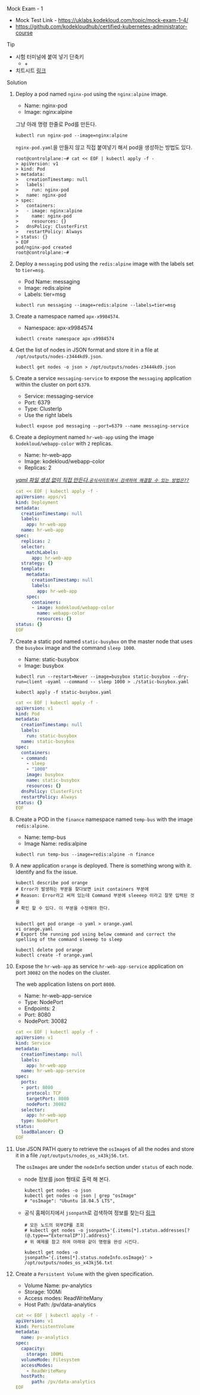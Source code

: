 Mock Exam - 1

- Mock Test Link - https://uklabs.kodekloud.com/topic/mock-exam-1-4/
- https://github.com/kodekloudhub/certified-kubernetes-administrator-course



Tip

- 시험 터미널에 붙여 넣기 단축키 
  - <shift> + <insert>
- 치트시트 [링크](https://kubernetes.io/ko/docs/reference/kubectl/cheatsheet/)



Solution

1. Deploy a pod named `nginx-pod` using the `nginx:alpine` image.

   - Name: nginx-pod
   - Image: nginx:alpine

   그냥 아래 명령 한줄로 Pod를 만든다.

   ```shell
   kubectl run nginx-pod --image=nginx:alpine
   ```

   

   `nginx-pod.yaml`을 만들지 않고 직접 붙여넣기 해서 pod을 생성하는 방법도 있다.

   ```shell
   root@controlplane:~# cat << EOF | kubectl apply -f -
   > apiVersion: v1
   > kind: Pod
   > metadata:
   >   creationTimestamp: null
   >   labels:
   >     run: nginx-pod
   >   name: nginx-pod
   > spec:
   >   containers:
   >   - image: nginx:alpine
   >     name: nginx-pod
   >     resources: {}
   >   dnsPolicy: ClusterFirst
   >   restartPolicy: Always
   > status: {}
   > EOF
   pod/nginx-pod created
   root@controlplane:~# 
   ```

   

2. Deploy a `messaging` pod using the `redis:alpine` image with the labels set to `tier=msg`.

   - 
     Pod Name: messaging
   - Image: redis:alpine
   - Labels: tier=msg

   ```shell
   kubectl run messaging --image=redis:alpine --labels=tier=msg
   ```

   

3. Create a namespace named `apx-x9984574`.

   - Namespace: apx-x9984574

   ```shell
   kubectl create namespace apx-x9984574
   ```

   

4. Get the list of nodes in JSON format and store it in a file at `/opt/outputs/nodes-z3444kd9.json`.

   ```shell
   kubectl get nodes -o json > /opt/outputs/nodes-z3444kd9.json
   ```

   

5. Create a service `messaging-service` to expose the `messaging` application within the cluster on port `6379`.

   - Service: messaging-service
   - Port: 6379
   - Type: ClusterIp
   - Use the right labels

   ```shell
   kubectl expose pod messaging --port=6379 --name messaging-service
   ```

   

6. Create a deployment named `hr-web-app` using the image `kodekloud/webapp-color` with `2` replicas.

   - 
     Name: hr-web-app
   - Image: kodekloud/webapp-color
   - Replicas: 2

   <u>*yaml 파일 생성 없이 직접 만든다.`공식사이트에서 검색하여 해결할 수 있는 방법은??`*</u>

   ```yaml
   cat << EOF | kubectl apply -f -
   apiVersion: apps/v1
   kind: Deployment
   metadata:
     creationTimestamp: null
     labels:
       app: hr-web-app
     name: hr-web-app
   spec:
     replicas: 2
     selector:
       matchLabels:
         app: hr-web-app
     strategy: {}
     template:
       metadata:
         creationTimestamp: null
         labels:
           app: hr-web-app
       spec:
         containers:
         - image: kodekloud/webapp-color
           name: webapp-color
           resources: {}
   status: {}
   EOF
   ```

   

7. Create a static pod named `static-busybox` on the master node that uses the `busybox` image and the command `sleep 1000`.

   - 
     Name: static-busybox
   - Image: busybox

   ```shell
   kubectl run --restart=Never --image=busybox static-busybox --dry-run=client -oyaml --command -- sleep 1000 > ./static-busybox.yaml
   
   kubectl apply -f static-busybox.yaml
   ```

   

   ```yaml
   cat << EOF | kubectl apply -f -
   apiVersion: v1
   kind: Pod
   metadata:
     creationTimestamp: null
     labels:
       run: static-busybox
     name: static-busybox
   spec:
     containers:
     - command:
       - sleep
       - "1000"
       image: busybox
       name: static-busybox
       resources: {}
     dnsPolicy: ClusterFirst
     restartPolicy: Always
   status: {}
   EOF
   ```

   

8. Create a POD in the `finance` namespace named `temp-bus` with the image `redis:alpine`.

   - Name: temp-bus
   - Image Name: redis:alpine

   ```shell
   kubectl run temp-bus --image=redis:alpine -n finance
   ```

   

9. A new application `orange` is deployed. There is something wrong with it. Identify and fix the issue.

   ```shell
   kubectl describe pod orange
   # Error가 발생하는 부분을 찾다보면 init containers 부분에
   # Reason: Error라고 써져 있는데 Command 부분에 sleeeep 이라고 잘못 입력된 것을
   # 확인 할 수 있다. 이 부분을 수정해야 한다.
   
   
   kubectl get pod orange -o yaml > orange.yaml
   vi orange.yaml
   # Export the running pod using below command and correct the spelling of the command sleeeep to sleep
   
   kubectl delete pod orange
   kubectl create -f orange.yaml
   ```

   

10. Expose the `hr-web-app` as service `hr-web-app-service` application on port `30082` on the nodes on the cluster.

    The web application listens on port `8080`.

    - 
      Name: hr-web-app-service
    - Type: NodePort
    - Endpoints: 2
    - Port: 8080
    - NodePort: 30082

    ```yaml
    cat << EOF | kubectl apply -f -
    apiVersion: v1
    kind: Service
    metadata:
      creationTimestamp: null
      labels:
        app: hr-web-app
      name: hr-web-app-service
    spec:
      ports:
      - port: 8080
        protocol: TCP
        targetPort: 8080
        nodePort: 30082
      selector:
        app: hr-web-app
      type: NodePort
    status:
      loadBalancer: {}
    EOF
    ```

    

11. Use JSON PATH query to retrieve the `osImage`s of all the nodes and store it in a file `/opt/outputs/nodes_os_x43kj56.txt`.

    The `osImages` are under the `nodeInfo` section under `status` of each node.

    

    - node 정보를 json 형태로 출력 해 본다.

      ```shell
      kubectl get nodes -o json
      kubectl get nodes -o json | grep "osImage"
      # "osImage": "Ubuntu 18.04.5 LTS",
      ```

    - 공식 홈페이지에서 `jsonpath`로 검색하여 정보를 찾는다 [링크](https://kubernetes.io/ko/docs/reference/kubectl/cheatsheet/)

      ```shell
      # 모든 노드의 외부IP를 조회
      # kubectl get nodes -o jsonpath='{.items[*].status.addresses[?(@.type=="ExternalIP")].address}'
      # 위 예제를 참고 하여 아래와 같이 명령을 완성 시킨다.
      
      kubectl get nodes -o jsonpath='{.items[*].status.nodeInfo.osImage}' > /opt/outputs/nodes_os_x43kj56.txt
      ```

      

    

12. Create a `Persistent Volume` with the given specification.

    - Volume Name: pv-analytics
    - Storage: 100Mi
    - Access modes: ReadWriteMany
    - Host Path: /pv/data-analytics

    ```yaml
    cat << EOF | kubectl apply -f -
    apiVersion: v1
    kind: PersistentVolume
    metadata:
      name: pv-analytics
    spec:
      capacity:
        storage: 100Mi
      volumeMode: Filesystem
      accessModes:
        - ReadWriteMany
      hostPath:
          path: /pv/data-analytics
    EOF
    ```

    

